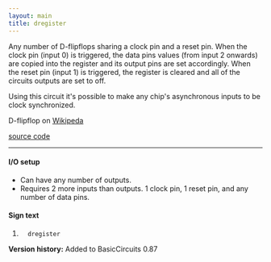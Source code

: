 ```yaml
---
layout: main
title: dregister
---
```

Any number of D-flipflops sharing a clock pin and a reset pin.
When the clock pin (input 0) is triggered, the data pins values (from input 2 onwards) are copied into the register and its output pins are set accordingly.
When the reset pin (input 1) is triggered, the register is cleared and all of the circuits outputs are set to off.

Using this circuit it's possible to make any chip's asynchronous inputs to be clock synchronized.

D-flipflop on [Wikipeda](http://en.wikipedia.org/wiki/Flip-flop_(electronics)#D_flip-flop)

[source code](https://github.com/eisental/BasicCircuits/blob/master/src/main/java/org/tal/basiccircuits/dregister.java)
    
* * *

#### I/O setup 
* Can have any number of outputs.
* Requires 2 more inputs than outputs. 1 clock pin, 1 reset pin, and any number of data pins.

#### Sign text
1. `   dregister   `

__Version history:__ Added to BasicCircuits 0.87